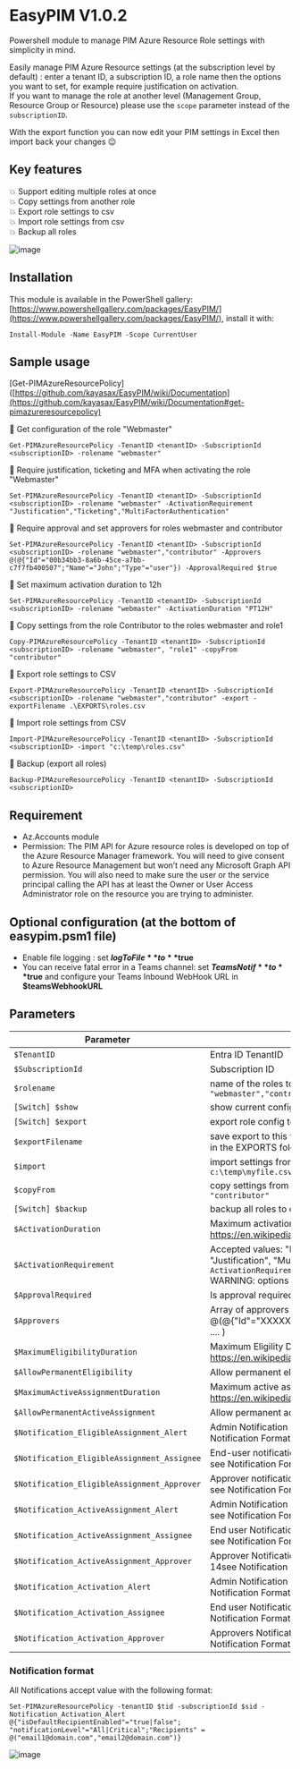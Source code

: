 # EasyPIM V1.0.2
Powershell module to manage PIM Azure Resource Role settings with simplicity in mind.

Easily manage PIM Azure Resource settings (at the subscription level by default) : enter a tenant ID, a subscription ID, a role name 
then the options you want to set, for example require justification on activation.  
If you want to manage the role at another level (Management Group, Resource Group or Resource) please use the `scope` parameter instead of the `subscriptionID`.

With the export function you can now edit your PIM settings in Excel then import back your changes :wink:

## Key features
:boom: Support editing multiple roles at once  
:boom: Copy settings from another role  
:boom: Export role settings to csv  
:boom: Import role settings from csv  
:boom: Backup all roles  

![image](https://github.com/kayasax/EasyPIM/assets/1241767/79086c31-19fa-4321-a5ac-6767b8d7ace3)

## Installation
This module is available in the PowerShell gallery: [https://www.powershellgallery.com/packages/EasyPIM/](https://www.powershellgallery.com/packages/EasyPIM/), install it with:
```pwsh
Install-Module -Name EasyPIM -Scope CurrentUser
``` 

## Sample usage
[Get-PIMAzureResourcePolicy]([https://github.com/kayasax/EasyPIM/wiki/Documentation](https://github.com/kayasax/EasyPIM/wiki/Documentation#get-pimazureresourcepolicy)

:large_blue_diamond: Get configuration of the role "Webmaster"  
 ```pwsh
 Get-PIMAzureResourcePolicy -TenantID <tenantID> -SubscriptionId <subscriptionID> -rolename "webmaster"
 ```

:large_blue_diamond: Require justification, ticketing and MFA when activating the role "Webmaster"  
 ```pwsh
 Set-PIMAzureResourcePolicy -TenantID <tenantID> -SubscriptionId <subscriptionID> -rolename "webmaster" -ActivationRequirement "Justification","Ticketing","MultiFactorAuthentication"
 ```


:large_blue_diamond: Require approval and set approvers for roles webmaster and contributor  
```pwsh
Set-PIMAzureResourcePolicy -TenantID <tenantID> -SubscriptionId <subscriptionID> -rolename "webmaster","contributor" -Approvers  @(@{"Id"="00b34bb3-8a6b-45ce-a7bb-c7f7fb400507";"Name"="John";"Type"="user"}) -ApprovalRequired $true
```


:large_blue_diamond: Set maximum activation duration to 12h  
```pwsh
Set-PIMAzureResourcePolicy -TenantID <tenantID> -SubscriptionId <subscriptionID> -rolename "webmaster" -ActivationDuration "PT12H"
```


:large_blue_diamond: Copy settings from the role Contributor to the roles webmaster and role1  
```pwsh
Copy-PIMAzureResourcePolicy -TenantID <tenantID> -SubscriptionId <subscriptionID> -rolename "webmaster", "role1" -copyFrom "contributor"
```


:large_blue_diamond: Export role settings to CSV  
```pwsh
Export-PIMAzureResourcePolicy -TenantID <tenantID> -SubscriptionId <subscriptionID> -rolename "webmaster","contributor" -export -exportFilename .\EXPORTS\roles.csv
```


:large_blue_diamond: Import role settings from CSV  
```pwsh
Import-PIMAzureResourcePolicy -TenantID <tenantID> -SubscriptionId <subscriptionID> -import "c:\temp\roles.csv"
```


:large_blue_diamond: Backup (export all roles)  
```pwsh
Backup-PIMAzureResourcePolicy -TenantID <tenantID> -SubscriptionId <subscriptionID> 
```

## Requirement
* Az.Accounts module
* Permission:
The PIM API for Azure resource roles is developed on top of the Azure Resource Manager framework. You will need to give consent to Azure Resource Management but won’t need any Microsoft Graph API permission. You will also need to make sure the user or the service principal calling the API has at least the Owner or User Access Administrator role on the resource you are trying to administer.

## Optional configuration (at the bottom of easypim.psm1 file)
* Enable file logging : set **$logToFile** to **$true**
* You can receive fatal error in a Teams channel: set **$TeamsNotif** to **$true** and configure  your Teams Inbound WebHook URL in **$teamsWebhookURL**

## Parameters

|Parameter|description|
|---|---|
|`$TenantID`| Entra ID TenantID|
|`$SubscriptionId`| Subscription ID|
|`$rolename`| name of the roles to update/export ex `-rolename "webmaster","contributor"`|   
|`[Switch] $show`|  show current config only, no change made|
|`[Switch] $export`| export role config to csv|
|`$exportFilename`| save export to this file, if not specified it will create a new file in the EXPORTS folder with curent timestamp|
|`$import`| import settings from this csv file ex `-import c:\temp\myfile.csv`|
|`$copyFrom`| copy settings from this role name ex `-copyFrom "contributor"`|  
|`[Switch] $backup`| backup all roles to csv |
|`$ActivationDuration`| Maximum activation duration (Duration ref https://en.wikipedia.org/wiki/ISO_8601#Durations)|
|`$ActivationRequirement `| Accepted values: "None" or one or more options from "Justification", "MultiFactorAuthentication", "Ticketing" ex `-ActivationRequirement "justification","Ticketing"` WARNING: options are CASE SENSITIVE!|
|`$ApprovalRequired`| Is approval required to activate a role? ($true/$false)|
|`$Approvers`| Array of approvers in the format: @(@{"Id"="XXXXXX";"Name"="John":"Type"="user/group"}, .... )|
|`$MaximumEligibilityDuration`| Maximum Eligility Duration (ref https://en.wikipedia.org/wiki/ISO_8601#Durations)|
|`$AllowPermanentEligibility`| Allow permanent eligibility? ($true/$false)| 
|`$MaximumActiveAssignmentDuration`| Maximum active assignment duration (# Duration )ref https://en.wikipedia.org/wiki/ISO_8601#Durations)|
|`$AllowPermanentActiveAssignment`| Allow permanent active assignement? ($true|$false)|
|`$Notification_EligibleAssignment_Alert`| Admin Notification when eligible role is assigned, rule 9 see Notification Format|   
|`$Notification_EligibleAssignment_Assignee`| End-user notification when eligible role is assigned, rule 10 see Notification Format|  
|`$Notification_EligibleAssignment_Approver`| Approver notification when eligible role is assigned, rule 11 see Notification Format|
|`$Notification_ActiveAssignment_Alert`| Admin Notification when an active role is assigned, rule 12 see Notification Format|
|`$Notification_ActiveAssignment_Assignee`| End user Notification when an active role is assigned, rule 13 see Notification Format|
|`$Notification_ActiveAssignment_Approver`| Approver Notification when an active role is assigned, rule 14see Notification Format|
|`$Notification_Activation_Alert`| Admin Notification when a role is activated, rule 15 see Notification Format|
|`$Notification_Activation_Assignee`| End user Notification when a role is activated, rule 16 see Notification Format|
|`$Notification_Activation_Approver`| Approvers Notification when a role is activated, rule 17 see Notification Format|



### Notification format
All Notifications accept value with the following format:
```pwsh
Set-PIMAzureResourcePolicy -tenantID $tid -subscriptionId $sid -Notification_Activation_Alert @{"isDefaultRecipientEnabled"="true|false"; "notificationLevel"="All|Critical";"Recipients" = @("email1@domain.com","email2@domain.com")} 
```
![image](https://github.com/kayasax/EasyPIM/assets/1241767/5da187a5-a51b-48d0-ba80-dad0fc73bfaf)

